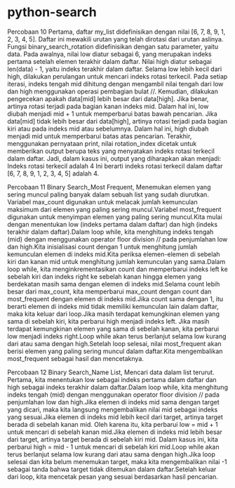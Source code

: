 # python-search
Percobaan 10
Pertama, daftar my_list didefinisikan dengan nilai [6, 7, 8, 9, 1, 2, 3, 4, 5]. Daftar ini mewakili urutan yang telah dirotasi dari urutan aslinya.
Fungsi binary_search_rotation didefinisikan dengan satu parameter, yaitu data. Pada awalnya, nilai low diatur sebagai 6, yang merupakan indeks pertama setelah elemen terakhir dalam daftar. Nilai high diatur sebagai len(data) - 1, yaitu indeks terakhir dalam daftar.
Selama low lebih kecil dari high, dilakukan perulangan untuk mencari indeks rotasi terkecil.
Pada setiap iterasi, indeks tengah mid dihitung dengan mengambil nilai tengah dari low dan high menggunakan operasi pembagian bulat //.
Kemudian, dilakukan pengecekan apakah data[mid] lebih besar dari data[high]. Jika benar, artinya rotasi terjadi pada bagian kanan indeks mid. Dalam hal ini, low diubah menjadi mid + 1 untuk memperbarui batas bawah pencarian.
Jika data[mid] tidak lebih besar dari data[high], artinya rotasi terjadi pada bagian kiri atau pada indeks mid atau sebelumnya. Dalam hal ini, high diubah menjadi mid untuk memperbarui batas atas pencarian.
Terakhir, menggunakan pernyataan print, nilai rotation_index dicetak untuk memberikan output berupa teks yang menyatakan indeks rotasi terkecil dalam daftar.
Jadi, dalam kasus ini, output yang diharapkan akan menjadi:
Indeks rotasi terkecil adalah 4
Ini berarti indeks rotasi terkecil dalam daftar [6, 7, 8, 9, 1, 2, 3, 4, 5] adalah 4.

Percobaan 11 Binary Search_Most Frequent,
Menemukan elemen yang sering muncul paling banyak dalam sebuah list yang sudah diurutkan. Variabel max_count digunakan untuk melacak jumlah kemunculan maksimum dari elemen yang paling sering muncul.Variabel most_frequent digunakan untuk menyimpan elemen yang paling sering muncul.Kita mulai dengan menentukan low (indeks pertama dalam daftar) dan high (indeks terakhir dalam daftar).Dalam loop while, kita menghitung indeks tengah (mid) dengan menggunakan operator floor division // pada penjumlahan low dan high.Kita inisialisasi count dengan 1 untuk menghitung jumlah kemunculan elemen di indeks mid.Kita periksa elemen-elemen di sebelah kiri dan kanan mid untuk menghitung jumlah kemunculan yang sama.Dalam loop while, kita menginkrementasikan count dan memperbarui indeks left ke sebelah kiri dan indeks right ke sebelah kanan hingga elemen yang berdekatan masih sama dengan elemen di indeks mid.Selama count lebih besar dari max_count, kita memperbarui max_count dengan count dan most_frequent dengan elemen di indeks mid.Jika count sama dengan 1, itu berarti elemen di indeks mid tidak memiliki kemunculan lain dalam daftar, maka kita keluar dari loop.Jika masih terdapat kemungkinan elemen yang sama di sebelah kiri, kita perbarui high menjadi indeks left. Jika masih terdapat kemungkinan elemen yang sama di sebelah kanan, kita perbarui low menjadi indeks right.Loop while akan terus berlanjut selama low kurang dari atau sama dengan high.Setelah loop selesai, nilai most_frequent akan berisi elemen yang paling sering muncul dalam daftar.Kita mengembalikan most_frequent sebagai hasil dan mencetaknya.

Percobaan 12 Binary Search_Name List,
Mencari data dalam list terurut. Pertama, kita menentukan low sebagai indeks pertama dalam daftar dan high sebagai indeks terakhir dalam daftar.Dalam loop while, kita menghitung indeks tengah (mid) dengan menggunakan operator floor division // pada penjumlahan low dan high.Jika elemen di indeks mid sama dengan target yang dicari, maka kita langsung mengembalikan nilai mid sebagai indeks yang sesuai.Jika elemen di indeks mid lebih kecil dari target, artinya target berada di sebelah kanan mid. Oleh karena itu, kita perbarui low = mid + 1 untuk mencari di sebelah kanan mid.Jika elemen di indeks mid lebih besar dari target, artinya target berada di sebelah kiri mid. Dalam kasus ini, kita perbarui high = mid - 1 untuk mencari di sebelah kiri mid.Loop while akan terus berlanjut selama low kurang dari atau sama dengan high.Jika loop selesai dan kita belum menemukan target, maka kita mengembalikan nilai -1 sebagai tanda bahwa target tidak ditemukan dalam daftar.Setelah keluar dari loop, kita mencetak pesan yang sesuai berdasarkan hasil pencarian.
